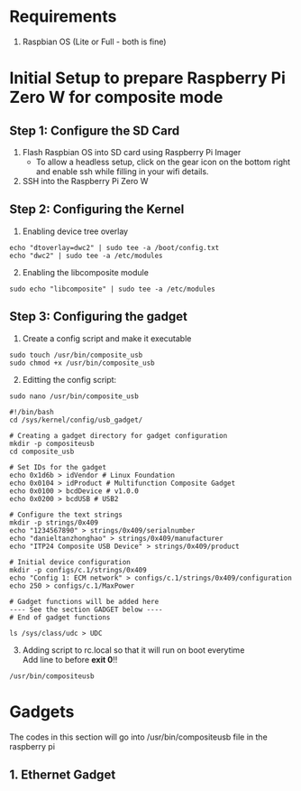 # Requirements
1. Raspbian OS (Lite or Full - both is fine)

# Initial Setup to prepare Raspberry Pi Zero W for composite mode
## Step 1: Configure the SD Card 
1. Flash Raspbian OS into SD card using Raspberry Pi Imager
   - To allow a headless setup, click on the gear icon on the bottom right and enable ssh while filling in your wifi details.
2. SSH into the Raspberry Pi Zero W

## Step 2: Configuring the Kernel 
1. Enabling device tree overlay
```
echo "dtoverlay=dwc2" | sudo tee -a /boot/config.txt
echo "dwc2" | sudo tee -a /etc/modules
```
2. Enabling the libcomposite module
```
sudo echo "libcomposite" | sudo tee -a /etc/modules
```
## Step 3: Configuring the gadget
1. Create a config script and make it executable
```
sudo touch /usr/bin/composite_usb
sudo chmod +x /usr/bin/composite_usb
```
2. Editting the config script:
```
sudo nano /usr/bin/composite_usb
```
```
#!/bin/bash
cd /sys/kernel/config/usb_gadget/

# Creating a gadget directory for gadget configuration
mkdir -p compositeusb
cd composite_usb

# Set IDs for the gadget
echo 0x1d6b > idVendor # Linux Foundation
echo 0x0104 > idProduct # Multifunction Composite Gadget
echo 0x0100 > bcdDevice # v1.0.0
echo 0x0200 > bcdUSB # USB2

# Configure the text strings
mkdir -p strings/0x409
echo "1234567890" > strings/0x409/serialnumber
echo "danieltanzhonghao" > strings/0x409/manufacturer
echo "ITP24 Composite USB Device" > strings/0x409/product

# Initial device configuration
mkdir -p configs/c.1/strings/0x409
echo "Config 1: ECM network" > configs/c.1/strings/0x409/configuration
echo 250 > configs/c.1/MaxPower

# Gadget functions will be added here
---- See the section GADGET below ----
# End of gadget functions

ls /sys/class/udc > UDC
```
3. Adding script to rc.local so that it will run on boot everytime  
Add line to before **exit 0**!!
```
/usr/bin/compositeusb
```
# Gadgets
The codes in this section will go into /usr/bin/compositeusb file in the raspberry pi 
## 1. Ethernet Gadget
